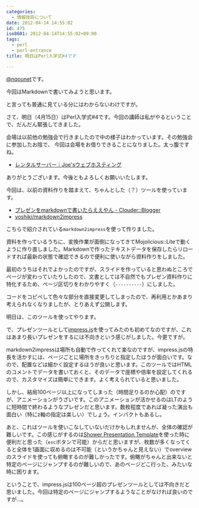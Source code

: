 ```yaml
---
categories:
  - 情報技術について
date: 2012-04-14 14:55:02
id: 475
iso8601: 2012-04-14T14:55:02+09:00
tags:
  - perl
  - perl-entrance
title: 明日はPerl入学式#4です

---
```


<p><a href="https://twitter.com/#!/nqounet">@nqounet</a>です。</p>

<p>今回はMarkdownで書いてみようと思います。</p>

<p>と言っても普通に見ている分にはわからないわけですが。</p>

<p>さて、明日（4月15日）はPerl入学式#4です。今回の講師は私がやるということで、だんだん緊張してきました。</p>

<p>会場は以前他の勉強会で行きましたので中の様子はわかっています。その勉強会に参加したお陰で、
今回は会場をお借りできることになりました。太っ腹ですね。</p>

<ul>
<li><a href="http://www.joeswebhosting.net/">レンタルサーバー｜Joe'sウェブホスティング</a></li>
</ul>

<p>ありがとうございます。今後ともよろしくお願いいたします。</p>



<p>今回は、以前の資料作りを踏まえて、ちゃんとした（？）ツールを使っています。</p>

<ul>
<li><a href="http://blog.clouder.jp/archives/001146.html">プレゼンをmarkdownで書いたらええやん - Clouder::Blogger</a></li>
<li><a href="https://github.com/yoshiki/markdown2impress">yoshiki/markdown2impress</a></li>
</ul>

<p>こちらで紹介されている<code>markdown2impress</code>を使って作りました。</p>

<p>資料を作っているうちに、変換作業が面倒になってきてMojolicious::Liteで動くように作り直しました。Markdownで作ったテキストデータを保存したらリロードすれば最新の状態で確認できるので便利に使いながら資料作りをしました。</p>

<p>最初のうちはそれでよかったのですが、スライドを作っていると思わぬところでページが変わっていたりしたので、文書としては不自然でもプレゼン資料作りに特化するため、ページ区切りをわかりやすく（<code>----------</code>）にしました。</p>

<p>コードをコピペして色々な部分を直接変更してしまったので、再利用とかあまり考えられなくなりましたが、とりあえず公開します。</p>

<script src="https://gist.github.com/2382457.js?file=mojo-markdown2impress.pl"></script>

<p>明日は、このツールを使ってやります。</p>

<p>で、プレゼンツールとして<a href="http://bartaz.github.com/impress.js/">impress.js</a>を使ってみたのも初めてなのですが、これはあまり長いプレゼンをするには不向きという感じがしました。今更ですが。</p>

<p>markdown2impressは場所も自動で作ってくれて楽なのですが、impress.jsの特長を活かすには、ページごとに場所をきっちりと指定したほうが面白いです。なので、配置などは細かく設定するほうが良いと思います。このツールではHTMLのコメントでデータを書いておくと、そのデータで座標や倍率を設定してくれるので、カスタマイズは簡単にできます。よく考えられていると思いました。</p>

<p>しかし、結局100ページ以上になってしまった（時間足りるのか心配）のですが、アニメーションがうざいです。このアニメーションが活かせるのはLTのように短時間で終わるようなプレゼンだと思います。数枚程度であれば凝った演出も面白い（特にz軸の指定は楽しい）でしょう。インパクトもあるし。</p>

<p>あと、これはツールを使いこなしていないだけかもしれませんが、全体の確認が難しいです。この感じがするのは<a href="http://pepelsbey.github.com/shower/en.htm">Shower Presentation Template</a>を使った時に便利だと思った（<code>esc</code>ボタンで可能）からだと思いますが、枚数が多くなってくると全体を1画面に収めるのは不可能（というかちゃんと見えない）でoverviewのスライドを使っても俯瞰するのが難しかったです。俯瞰がちゃんと出来ないと特定のページにジャンプするのが難しいので、あのページどこ行った、みたいな時に困ります。</p>

<p>ということで、impress.jsは100ページ超のプレゼンツールとしては不向きだと思いました。今回は特定のページにジャンプするようなことがなければ良いのですが&#8230;。</p>
    	